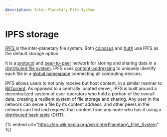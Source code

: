 ```yaml
---
description: Inter-Planetary File System
---
```


# IPFS storage

[IPFS ](https://ipfs.io/)is the inter-planetary file system. Both [colossus](https://app.gitbook.com/@hut34/s/wiki/~/drafts/-Lvbx-YJvYmqFR6fVZ9t/products/colossus) and [hutX](https://app.gitbook.com/@hut34/s/wiki/knowledgebase/hutx) use IPFS as the default storage option

It is a [protocol](https://en.wikipedia.org/wiki/Communications_protocol) and [peer-to-peer](https://en.wikipedia.org/wiki/Peer-to-peer) network for storing and sharing data in a [distributed file system](https://en.wikipedia.org/wiki/Distributed_file_system). IPFS uses [content-addressing](https://en.wikipedia.org/wiki/Content-addressable_storage) to uniquely identify each file in a [global namespace](https://en.wikipedia.org/wiki/Global_Namespace) connecting all computing devices.

IPFS allows users to not only receive but host content, in a similar manner to [BitTorrent](https://en.wikipedia.org/wiki/BitTorrent). As opposed to a centrally located server, IPFS is built around a decentralized system of user-operators who hold a portion of the overall data, creating a resilient system of file storage and sharing. Any user in the network can serve a file by its content address, and other peers in the network can find and request that content from any node who has it using a [distributed hash table](https://en.wikipedia.org/wiki/Distributed_hash_table) \(DHT\).

{% embed url="https://en.wikipedia.org/wiki/InterPlanetary\_File\_System" %}







